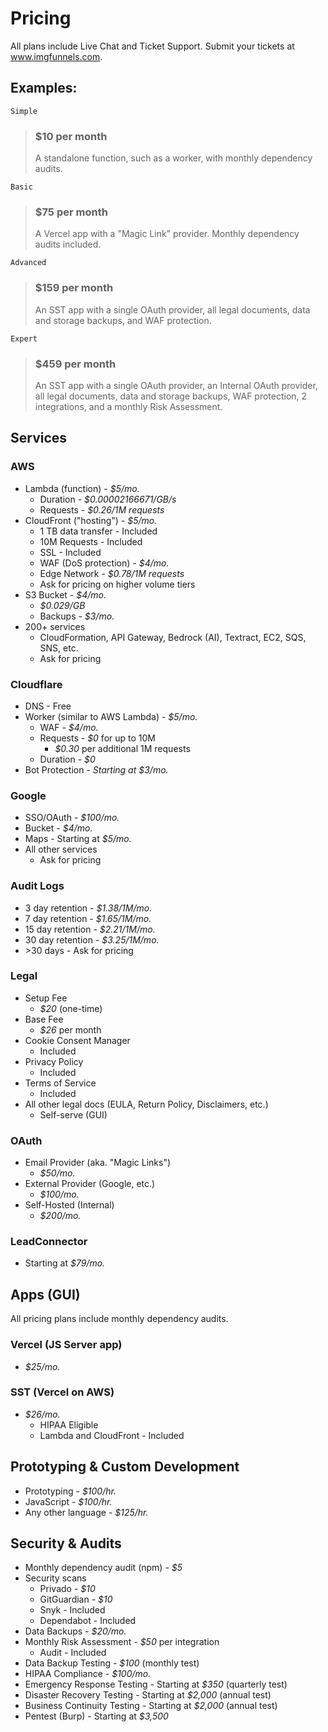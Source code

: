 # Pricing

All plans include Live Chat and Ticket Support. Submit your tickets at www.imgfunnels.com.

## Examples:

`Simple`
> ### $10 per month
> A standalone function, such as a worker, with monthly dependency audits.

`Basic`
> ### $75 per month
> A Vercel app with a "Magic Link" provider. Monthly dependency audits included.

`Advanced`
> ### $159 per month
> An SST app with a single OAuth provider, all legal documents, data and storage backups, and WAF protection.

`Expert`
> ### $459 per month
> An SST app with a single OAuth provider, an Internal OAuth provider, all legal documents, data and storage backups, WAF protection, 2 integrations, and a monthly Risk Assessment.

## Services

### AWS

- Lambda (function) - *$5/mo.*
    - Duration - *$0.00002166671/GB/s*
    - Requests - *$0.26/1M requests*
- CloudFront ("hosting") - *$5/mo.*
    - 1 TB data transfer - Included
    - 10M Requests - Included
    - SSL - Included
    - WAF (DoS protection) - *$4/mo.*
    - Edge Network - *$0.78/1M requests*
    - Ask for pricing on higher volume tiers
- S3 Bucket - *$4/mo.*
    - *$0.029/GB*
    - Backups - *$3/mo.*
- 200+ services
    - CloudFormation, API Gateway, Bedrock (AI), Textract, EC2, SQS, SNS, etc.
    - Ask for pricing

### Cloudflare

- DNS - Free
- Worker (similar to AWS Lambda) - *$5/mo.*
    - WAF - *$4/mo.*
    - Requests - *$0* for up to 10M
        - *$0.30* per additional 1M requests
    - Duration - *$0*
- Bot Protection - *Starting at $3/mo.*

### Google

- SSO/OAuth - *$100/mo.*
- Bucket - *$4/mo.*
- Maps - Starting at *$5/mo.*
- All other services
    - Ask for pricing
    
### Audit Logs

- 3 day retention - *$1.38/1M/mo.*
- 7 day retention - *$1.65/1M/mo.*
- 15 day retention - *$2.21/1M/mo.*
- 30 day retention - *$3.25/1M/mo.*
- \>30 days - Ask for pricing

### Legal

- Setup Fee
    - *$20* (one-time)
- Base Fee
    - *$26* per month
- Cookie Consent Manager
    - Included
- Privacy Policy
    - Included
- Terms of Service
    - Included
- All other legal docs (EULA, Return Policy, Disclaimers, etc.)
    - Self-serve (GUI)

### OAuth

- Email Provider (aka. "Magic Links")
    - *$50/mo.*
- External Provider (Google, etc.)
    - *$100/mo.*
- Self-Hosted (Internal)
    - *$200/mo.*

### LeadConnector

- Starting at *$79/mo.*

## Apps (GUI)

All pricing plans include monthly dependency audits.

### Vercel (JS Server app)

- *$25/mo.*

### SST (Vercel on AWS)

- *$26/mo.*
    - HIPAA Eligible
    - Lambda and CloudFront - Included


## Prototyping & Custom Development

- Prototyping - *$100/hr.*
- JavaScript - *$100/hr.*
- Any other language - *$125/hr.*


## Security & Audits

- Monthly dependency audit (npm) - *$5*
- Security scans
    - Privado - *$10*
    - GitGuardian - *$10*
    - Snyk - Included
    - Dependabot - Included
- Data Backups - *$20/mo.*
- Monthly Risk Assessment - *$50* per integration
    - Audit - Included
- Data Backup Testing - *$100* (monthly test)
- HIPAA Compliance - *$100/mo.*
- Emergency Response Testing - Starting at *$350* (quarterly test)
- Disaster Recovery Testing - Starting at *$2,000* (annual test)
- Business Continuity Testing - Starting at *$2,000* (annual test)
- Pentest (Burp) - Starting at *$3,500*
